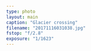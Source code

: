 ```yaml
---
type: photo
layout: main
caption: "Glacier crossing"
filename: "20171116031038.jpg"
fstop: "f/2.8"
exposure: "1/1623"
---
```

